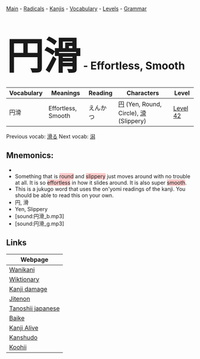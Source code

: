 <style> bigfont {font-size: 100px}</style>
[Main](../README.md) -
[Radicals](../radicals.md) -
[Kanjis](../kanjis.md) -
[Vocabulary](../vocabulary.md) -
[Levels](../levels.md) -
[Grammar](../grammar.md)
# <bigfont> 円滑</bigfont> - Effortless, Smooth 

| Vocabulary | Meanings | Reading | Characters | Level |
| --- | --- | --- | --- | --- |
| 円滑 | Effortless, Smooth | えんかつ |  [円](../kanjis/円.md) (Yen, Round, Circle), [滑](../kanjis/滑.md) (Slippery) | [Level 42](../levels/wk_level42.md) |

Previous vocab: [滑る](滑る.md) Next vocab: [潟](潟.md) 

## Mnemonics:

* 
* Something that is <span style="background-color:#ffcccb"> round</span> and <span style="background-color:#ffcccb"> slippery</span> just moves around with no trouble at all. It is so <span style="background-color:#ffcccb"> effortless</span> in how it slides around. It is also super <span style="background-color:#ffcccb"> smooth</span>.
* This is a jukugo word that uses the on'yomi readings of the kanji. You should be able to read this on your own.
* 円, 滑
* Yen, Slippery
* [sound:円滑_b.mp3]
* [sound:円滑_g.mp3]


## Links 

| Webpage |
| --- |
| [Wanikani          ](https://www.wanikani.com/kanji/円滑) |
| [Wiktionary        ](https://en.wiktionary.org/wiki/円滑) |
| [Kanji damage      ](http://www.kanjidamage.com/kanji/search?utf8=✓&q=円滑) |
| [Jitenon           ](https://jitenon.com/kanji/円滑) |
| [Tanoshii japanese ](https://www.tanoshiijapanese.com/dictionary/kanji.cfm?k=円滑) |
| [Baike             ](https://baike.baidu.com/item/円滑) |
| [Kanji Alive       ](https://app.kanjialive.com/円滑) |
| [Kanshudo          ](https://www.kanshudo.com/searchmn?q=円滑) |
| [Koohii            ](https://kanji.koohii.com/study/kanji/円滑) |
